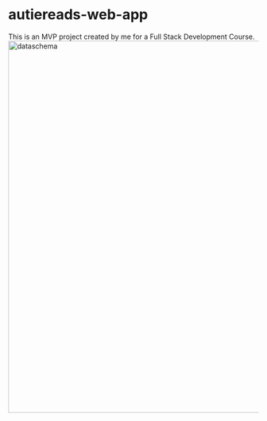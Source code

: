 # autiereads-web-app
This is an MVP project created by me for a Full Stack Development Course.
<img width="749" alt="dataschema" src="https://user-images.githubusercontent.com/113172663/214549925-93391b1b-82ff-4347-a365-ea808ab1a71a.png">

